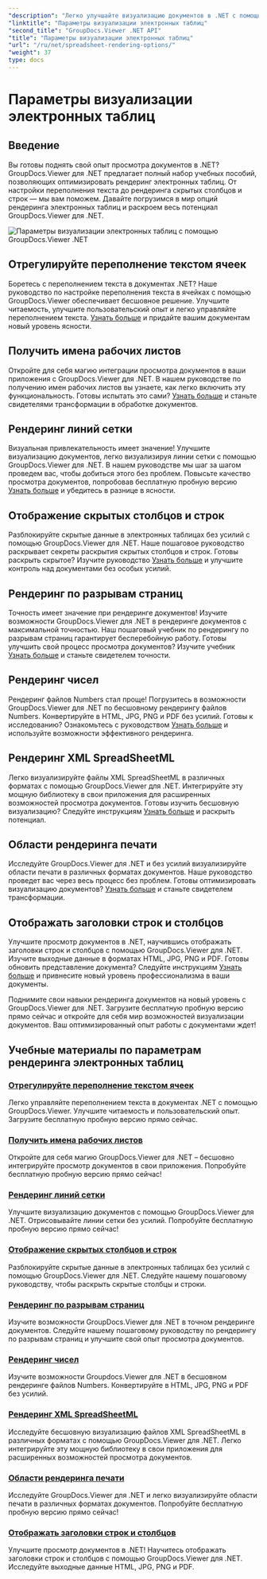 ```yaml
---
"description": "Легко улучшайте визуализацию документов в .NET с помощью учебных пособий GroupDocs.Viewer. Узнайте, как настроить переполнение текста, отрисовывать линии сетки и многое другое."
"linktitle": "Параметры визуализации электронных таблиц"
"second_title": "GroupDocs.Viewer .NET API"
"title": "Параметры визуализации электронных таблиц"
"url": "/ru/net/spreadsheet-rendering-options/"
"weight": 37
type: docs
---
```

# Параметры визуализации электронных таблиц

## Введение

Вы готовы поднять свой опыт просмотра документов в .NET? GroupDocs.Viewer для .NET предлагает полный набор учебных пособий, позволяющих оптимизировать рендеринг электронных таблиц. От настройки переполнения текста до рендеринга скрытых столбцов и строк — мы вам поможем. Давайте погрузимся в мир опций рендеринга электронных таблиц и раскроем весь потенциал GroupDocs.Viewer для .NET.

![Параметры визуализации электронных таблиц с помощью GroupDocs.Viewer .NET](/viewer/spreadsheet-rendering-options/image.png)

## Отрегулируйте переполнение текстом ячеек

Боретесь с переполнением текста в документах .NET? Наше руководство по настройке переполнения текста в ячейках с помощью GroupDocs.Viewer обеспечивает бесшовное решение. Улучшите читаемость, улучшите пользовательский опыт и легко управляйте переполнением текста. [Узнать больше](./adjust-text-overflow-cells/) и придайте вашим документам новый уровень ясности.

## Получить имена рабочих листов

Откройте для себя магию интеграции просмотра документов в ваши приложения с GroupDocs.Viewer для .NET. В нашем руководстве по получению имен рабочих листов вы узнаете, как легко включить эту функциональность. Готовы испытать это сами? [Узнать больше](./get-worksheets-names/) и станьте свидетелями трансформации в обработке документов.

## Рендеринг линий сетки

Визуальная привлекательность имеет значение! Улучшите визуализацию документов, легко визуализируя линии сетки с помощью GroupDocs.Viewer для .NET. В нашем руководстве мы шаг за шагом проведем вас, чтобы добиться этого без проблем. Повысьте качество просмотра документов, попробовав бесплатную пробную версию [Узнать больше](./render-grid-lines/) и убедитесь в разнице в ясности.

## Отображение скрытых столбцов и строк

Разблокируйте скрытые данные в электронных таблицах без усилий с помощью GroupDocs.Viewer для .NET. Наше пошаговое руководство раскрывает секреты раскрытия скрытых столбцов и строк. Готовы раскрыть скрытое? Изучите руководство [Узнать больше](./render-hidden-columns-rows/) и улучшите контроль над документами без особых усилий.

## Рендеринг по разрывам страниц

Точность имеет значение при рендеринге документов! Изучите возможности GroupDocs.Viewer для .NET в рендеринге документов с максимальной точностью. Наш пошаговый учебник по рендерингу по разрывам страниц гарантирует бесперебойную работу. Готовы улучшить свой процесс просмотра документов? Изучите учебник [Узнать больше](./rendering-by-page-breaks/) и станьте свидетелем точности.

## Рендеринг чисел

Рендеринг файлов Numbers стал проще! Погрузитесь в возможности GroupDocs.Viewer для .NET по бесшовному рендерингу файлов Numbers. Конвертируйте в HTML, JPG, PNG и PDF без усилий. Готовы к исследованию? Ознакомьтесь с руководством [Узнать больше](./rendering-numbers/) и используйте возможности эффективного рендеринга.

## Рендеринг XML SpreadSheetML

Легко визуализируйте файлы XML SpreadSheetML в различных форматах с помощью GroupDocs.Viewer для .NET. Интегрируйте эту мощную библиотеку в свои приложения для расширенных возможностей просмотра документов. Готовы изучить бесшовную визуализацию? Следуйте инструкциям [Узнать больше](./rendering-xml-spreadsheetml/) и раскрыть потенциал.

## Области рендеринга печати

Исследуйте GroupDocs.Viewer для .NET и без усилий визуализируйте области печати в различных форматах документов. Наше руководство проведет вас через весь процесс без проблем. Готовы оптимизировать визуализацию документов? [Узнать больше](./render-print-areas/) и станьте свидетелем трансформации.

## Отображать заголовки строк и столбцов

Улучшите просмотр документов в .NET, научившись отображать заголовки строк и столбцов с помощью GroupDocs.Viewer для .NET. Изучите выходные данные в форматах HTML, JPG, PNG и PDF. Готовы обновить представление документа? Следуйте инструкциям [Узнать больше](./render-row-column-headings/) и привнесите новый уровень профессионализма в ваши документы.

Поднимите свои навыки рендеринга документов на новый уровень с GroupDocs.Viewer для .NET. Загрузите бесплатную пробную версию прямо сейчас и откройте для себя мир возможностей визуализации документов. Ваш оптимизированный опыт работы с документами ждет!
## Учебные материалы по параметрам рендеринга электронных таблиц
### [Отрегулируйте переполнение текстом ячеек](./adjust-text-overflow-cells/)
Легко управляйте переполнением текста в документах .NET с помощью GroupDocs.Viewer. Улучшите читаемость и пользовательский опыт. Загрузите бесплатную пробную версию прямо сейчас.
### [Получить имена рабочих листов](./get-worksheets-names/)
Откройте для себя магию GroupDocs.Viewer для .NET – бесшовно интегрируйте просмотр документов в свои приложения. Попробуйте бесплатную пробную версию прямо сейчас!
### [Рендеринг линий сетки](./render-grid-lines/)
Улучшите визуализацию документов с помощью GroupDocs.Viewer для .NET. Отрисовывайте линии сетки без усилий. Попробуйте бесплатную пробную версию прямо сейчас!
### [Отображение скрытых столбцов и строк](./render-hidden-columns-rows/)
Разблокируйте скрытые данные в электронных таблицах без усилий с помощью GroupDocs.Viewer для .NET. Следуйте нашему пошаговому руководству, чтобы раскрыть скрытые столбцы и строки.
### [Рендеринг по разрывам страниц](./rendering-by-page-breaks/)
Изучите возможности GroupDocs.Viewer для .NET в точном рендеринге документов. Следуйте нашему пошаговому руководству по рендерингу по разрывам страниц и улучшите свой опыт просмотра документов.
### [Рендеринг чисел](./rendering-numbers/)
Изучите возможности Groupdocs.Viewer для .NET в бесшовном рендеринге файлов Numbers. Конвертируйте в HTML, JPG, PNG и PDF без усилий.
### [Рендеринг XML SpreadSheetML](./rendering-xml-spreadsheetml/)
Исследуйте бесшовную визуализацию файлов XML SpreadSheetML в различных форматах с помощью GroupDocs.Viewer для .NET. Легко интегрируйте эту мощную библиотеку в свои приложения для расширенных возможностей просмотра документов.
### [Области рендеринга печати](./render-print-areas/)
Исследуйте GroupDocs.Viewer для .NET и легко визуализируйте области печати в различных форматах документов. Попробуйте бесплатную пробную версию прямо сейчас!
### [Отображать заголовки строк и столбцов](./render-row-column-headings/)
Улучшите просмотр документов в .NET! Научитесь отображать заголовки строк и столбцов с помощью GroupDocs.Viewer для .NET. Исследуйте выходные данные HTML, JPG, PNG и PDF.